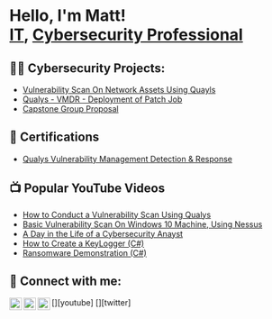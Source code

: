 <h1>Hello, I'm Matt! <br/><a href="https://github.com/joshmadakor1">IT</a>, <a href="https://www.linkedin.com/in/joshmadakor/">Cybersecurity Professional</a>

<h2>👨‍💻 Cybersecurity Projects:</h2>
  
  - [Vulnerability Scan On Network Assets Using Quayls](https://github.com/Matlanta210/Quayls-VMDR-SCAN-LAB.1.MD/blob/main/README.md)
  - [Qualys - VMDR - Deployment of Patch Job](https://github.com/Matlanta210/Qualys-VM-Deploy-Patch/blob/main/README.md)
  - [Capstone Group Proposal](https://github.com/Matlanta210/Capstone-Group-Proposal/blob/main/README.md)


<h2>📃 Certifications</h2>

- [Qualys Vulnerability Management Detection & Response](https://imgur.com/a/DcuTno0)


<h2>📺 Popular YouTube Videos</h2>

- [How to Conduct a Vulnerability Scan Using Qualys](https://www.youtube.com/watch?v=VvNdzDEUpfU)
- [Basic Vulnerability Scan On Windows 10 Machine, Using Nessus](https://www.youtube.com/watch?v=YzUqbjk6TCo)
- [A Day in the Life of a Cybersecurity Anayst](https://www.youtube.com/watch?v=uHy3oM7NnoU)
- [How to Create a KeyLogger (C#)](https://www.youtube.com/watch?v=N-L9hklSlNk)
- [Ransomware Demonstration (C#)](https://www.youtube.com/watch?v=OfvdQeh79s0)

<h2> 🤳 Connect with me:</h2>

[<img align="left" alt="JoshMadakor | YouTube" width="22px" src="https://cdn.jsdelivr.net/npm/simple-icons@v3/icons/youtube.svg" />][youtube]
[<img align="left" alt="JoshMadakor | Twitter" width="22px" src="https://cdn.jsdelivr.net/npm/simple-icons@v3/icons/twitter.svg" />][twitter]
[<img align="left" alt="JoshMadakor | LinkedIn" width="22px" src="https://cdn.jsdelivr.net/npm/simple-icons@v3/icons/linkedin.svg" />][linkedin]


[linkedin]: https://www.linkedin.com/in/matt-davis-5a9370253/

<!--
**joshmadakor1/joshmadakor1** is a ✨ _special_ ✨ repository because its `README.md` (this file) appears on your GitHub profile.

Here are some ideas to get you started:

- 🔭 I’m currently working on ...
- 🌱 I’m currently learning ...
- 👯 I’m looking to collaborate on ...
- 🤔 I’m looking for help with ...
- 💬 Ask me about ...
- 📫 How to reach me: ...
- 😄 Pronouns: ...
- ⚡ Fun fact: ...
-->
